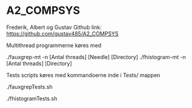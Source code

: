 # A2_COMPSYS
Frederik, Albert og Gustav
Github link: https://github.com/gustav485/A2_COMPSYS

Multithread programmerne køres med 

./fauxgrep-mt -n [Antal threads] [Needle] [Directory]
./fhistogram-mt -n [Antal threads] [Directory]

Tests scripts køres med kommandoerne inde i Tests/ mappen

./fauxgrepTests.sh

./fhistogramTests.sh